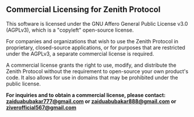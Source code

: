 ## Commercial Licensing for Zenith Protocol

This software is licensed under the GNU Affero General Public License v3.0 (AGPLv3), which is a "copyleft" open-source license.

For companies and organizations that wish to use the Zenith Protocol in proprietary, closed-source applications, or for purposes that are restricted under the AGPLv3, a separate commercial license is required.

A commercial license grants the right to use, modify, and distribute the Zenith Protocol without the requirement to open-source your own product's code. It also allows for use in domains that may be prohibited under the public license.

**For inquiries and to obtain a commercial license, please contact: zaiduabubakar777@gmail.com or zaiduabubakar888@gmail.com or ziverofficial567@gmail.com**
